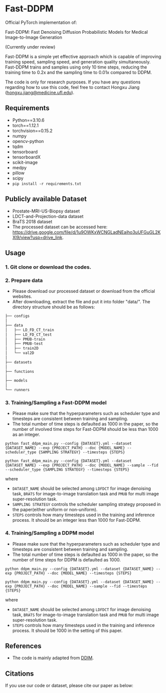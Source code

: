 # Fast-DDPM

Official PyTorch implementation of: 

Fast-DDPM: Fast Denoising Diffusion Probabilistic Models for Medical Image-to-Image Generation 

(Currently under review)

Fast-DDPM is a simple yet effective approach which is capable of improving training speed, sampling speed, and generation quality simultaneously. Fast-DDPM trains and samples using only 10 time steps, reducing the training time to 0.2x and the sampling time to 0.01x compared to DDPM.

The code is only for research purposes. If you have any questions regarding how to use this code, feel free to contact Hongxu Jiang (hongxu.jiang@medicine.ufl.edu).

## Requirements
* Python==3.10.6
* torch==1.12.1
* torchvision==0.15.2
* numpy
* opencv-python
* tqdm
* tensorboard
* tensorboardX
* scikit-image
* medpy
* pillow
* scipy
* `pip install -r requirements.txt`

## Publicly available Dataset
- Prostate-MRI-US-Biopsy dataset
- LDCT-and-Projection-data dataset
- BraTS 2018 dataset
- The processed dataset can be accessed here: https://drive.google.com/file/d/1u9OWKxWCNGLadNEaiho3uUFGuGL2KXl9/view?usp=drive_link.

## Usage
### 1. Git clone or download the codes.

### 2. Prepare data
* Please download our processed dataset or download from the official websites.
* After downloading, extract the file and put it into folder "data/". The directory structure should be as follows:

```bash
├── configs
│
├── data
│	├── LD_FD_CT_train
│	├── LD_FD_CT_test
│	├── PMUB-train
│	├── PMUB-test
│	├── train2D
│	└── val2D
│
├── datasets
│
├── functions
│
├── models
│
└── runners

```


### 3. Training/Sampling a Fast-DDPM model
* Please make sure that the hyperparameters such as scheduler type and timesteps are consistent between training and sampling.
* The total number of time steps is defaulted as 1000 in the paper, so the number of involved time steps for Fast-DDPM should be less than 1000 as an integer.
```
python fast_ddpm_main.py --config {DATASET}.yml --dataset {DATASET_NAME} --exp {PROJECT_PATH} --doc {MODEL_NAME} --scheduler_type {SAMPLING STRATEGY} --timesteps {STEPS}
```
```
python fast_ddpm_main.py --config {DATASET}.yml --dataset {DATASET_NAME} --exp {PROJECT_PATH} --doc {MODEL_NAME} --sample --fid --scheduler_type {SAMPLING STRATEGY} --timesteps {STEPS}
```

where 
- `DATASET_NAME` should be selected among `LDFDCT` for image denoising task, `BRATS` for image-to-image translation task and `PMUB` for multi image super-resolution task.
- `SAMPLING STRATEGY` controls the scheduler sampling strategy proposed in the paper(either uniform or non-uniform).
- `STEPS` controls how many timesteps used in the training and inference process. It should be an integer less than 1000 for Fast-DDPM.


### 4. Training/Sampling a DDPM model
* Please make sure that the hyperparameters such as scheduler type and timesteps are consistent between training and sampling.
* The total number of time steps is defaulted as 1000 in the paper, so the number of time steps for DDPM is defaulted as 1000.
```
python ddpm_main.py --config {DATASET}.yml --dataset {DATASET_NAME} --exp {PROJECT_PATH} --doc {MODEL_NAME} --timesteps {STEPS}
```
```
python ddpm_main.py --config {DATASET}.yml --dataset {DATASET_NAME} --exp {PROJECT_PATH} --doc {MODEL_NAME} --sample --fid --timesteps {STEPS}
```

where 
- `DATASET_NAME` should be selected among `LDFDCT` for image denoising task, `BRATS` for image-to-image translation task and `PMUB` for multi image super-resolution task.
- `STEPS` controls how many timesteps used in the training and inference process. It should be 1000 in the setting of this paper.


## References
* The code is mainly adapted from [DDIM](https://github.com/ermongroup/ddim).


## Citations
If you use our code or dataset, please cite our paper as below:
